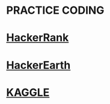 # PRACTICE CODING
# [HackerRank](https://www.hackerrank.com/domains/ai/machine-learning/page/1)
# [HackerEarth](https://www.hackerearth.com/practice/machine-learning/prerequisites-of-machine-learning/basic-probability-models-and-rules/tutorial/)
# [KAGGLE](https://www.kaggle.com/)
